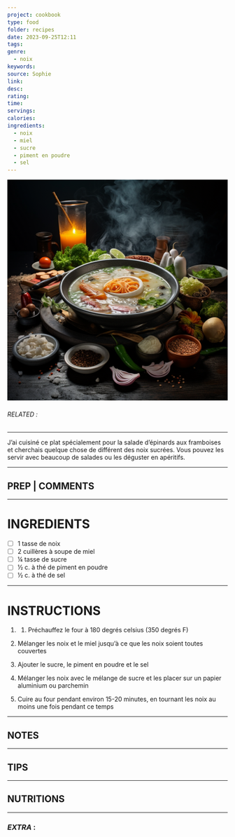 ```yaml
---
project: cookbook
type: food
folder: recipes
date: 2023-09-25T12:11
tags: 
genre:
  - noix
keywords: 
source: Sophie
link: 
desc: 
rating: 
time: 
servings: 
calories: 
ingredients:
  - noix
  - miel
  - sucre
  - piment en poudre
  - sel
---
```


![IMAGE](_default.png)

###### *RELATED* : 
---
J’ai cuisiné ce plat spécialement pour la salade d’épinards aux framboises et cherchais quelque chose de différent des noix sucrées. Vous pouvez les servir avec beaucoup de salades ou les déguster en apéritifs.

---
## PREP | COMMENTS



---
# INGREDIENTS

- [ ] 1 tasse de noix
- [ ] 2 cuillères à soupe de miel
- [ ] ¼ tasse de sucre
- [ ] ½ c. à thé de piment en poudre
- [ ] ½ c. à thé de sel

---
# INSTRUCTIONS

1. 1. Préchauffez le four à 180 degrés celsius (350 degrés F)
    
2. Mélanger les noix et le miel jusqu’à ce que les noix soient toutes couvertes
    
3. Ajouter le sucre, le piment en poudre et le sel
    
4. Mélanger les noix avec le mélange de sucre et les placer sur un papier aluminium ou parchemin
    
5. Cuire au four pendant environ 15-20 minutes, en tournant les noix au moins une fois pendant ce temps

---
## NOTES



---
## TIPS



---
## NUTRITIONS



---
### *EXTRA* :



